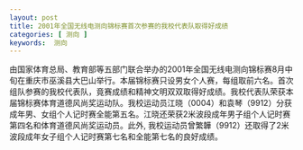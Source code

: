 ```yaml
---
layout: post
title: 2001年全国无线电测向锦标赛首次参赛的我校代表队取得好成绩
categories: [ 测向 ]
keywords:  测向
---
```


由国家体育总局、教育部等五部门联合举办的2001年全国无线电测向锦标赛8月中旬在重庆市巫溪县大巴山举行。本届锦标赛只设男女个人赛，每组取前六名。首次组队参赛的我校代表队，竟赛成绩和精神文明双双取得好成绩。我校代表队荣获本届锦标赛体育道德风尚奖运动队。我校运动员江晓（0004）和袁琴（9912）分获成年男、女组个人记时赛全能第五名。江晓还荣获2米波段成年男子组个人记时赛第四名和体育道德风尚奖运动员。此外, 我校运动员曾繁韡（9912）还取得了2米波段成年女子组个人记时赛第七名和全能第七名的良好成绩。
